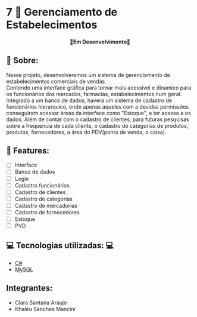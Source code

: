 # 7 :open_file_folder: Gerenciamento de Estabelecimentos
<h4 align="center">🚧Em Desenvolvimento🚧</h4>

## :scroll: Sobre: 
Nesse projeto, desenvolveremos um sistema de gerenciamento de estabelecimentos comerciais de vendas <br/>
Contendo uma interface gráfica para tornar mais acessivel e dinamico para os funcionários dos mercados, farmacias, estabelecimentos num geral.<br/>
Integrado a um banco de dados, havera um sistema de cadastro de funcionários hierarquico, onde apenas aqueles com a devidas permissões conseguiram 
acessar áreas da interface como "Estoque", e ter acesso a os dados. Além de contar com o cadastro de clientes, para futuras pesquisas sobre a 
frequencia de cada cliente, o cadastro de categorias de produtos, produtos, fornecedores, a área do PDV(ponto de venda, o caixa).<br>

## :newspaper: Features: 
- [ ] Interface 
- [ ] Banco de dados
- [ ] Login
- [ ] Cadastro funcionários
- [ ] Cadastro de clientes
- [ ] Cadastro de categorias
- [ ] Cadastro de mercadorias
- [ ] Cadastro de fornecedores
- [ ] Estoque
- [ ] PVD 

## :computer: Tecnologias utilizadas: :computer:
- [C#](https://learn.microsoft.com/pt-br/dotnet/csharp/)
- [MySQL](https://dev.mysql.com/doc/)

## Integrantes:
- Clara Santana Araujo
- Khaléu Sanches Mancini
